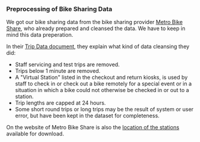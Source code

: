 ### Preprocessing of Bike Sharing Data
We got our bike sharing data from the bike sharing provider [Metro Bike Share](https://bikeshare.metro.net/), who already prepared and cleansed the data. We have to keep in mind this data preperation.  

In their [Trip Data document](https://bikeshare.metro.net/about/data/), they explain what kind of data cleansing they did: 

- Staff servicing and test trips are removed.
- Trips below 1 minute are removed.
- A "Virtual Station" listed in the checkout and return kiosks, is used by staff to check in or check out a bike remotely for a special event or in a situation in which a bike could not otherwise be checked in or out to a station.
- Trip lengths are capped at 24 hours.
- Some short round trips or long trips may be the result of system or user error, but have been kept in the dataset for completeness.

On the website of Metro Bike Share is also the [location of the stations](https://bikeshare.metro.net/stations/json/) available for download.


